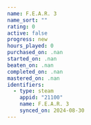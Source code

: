```yaml
---
name: F.E.A.R. 3
name_sort: ""
rating: 0
active: false
progress: new
hours_played: 0
purchased_on: .nan
started_on: .nan
beaten_on: .nan
completed_on: .nan
mastered_on: .nan
identifiers:
  - type: steam
    appid: "21100"
    name: F.E.A.R. 3
    synced_on: 2024-08-30
---
```

